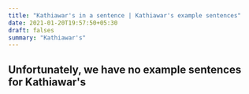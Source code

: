 ```yaml
---
title: "Kathiawar's in a sentence | Kathiawar's example sentences"
date: 2021-01-20T19:57:50+05:30
draft: falses
summary: "Kathiawar's"
---
```

## Unfortunately, we have no example sentences for Kathiawar's                 
